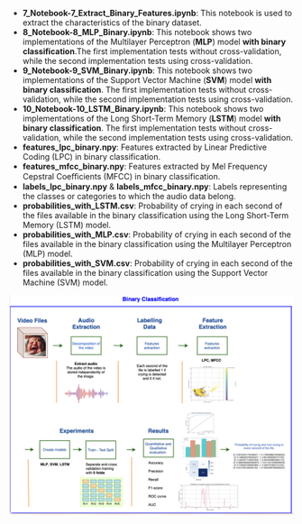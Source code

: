 * **7_Notebook-7_Extract_Binary_Features.ipynb**: This notebook is used to extract the characteristics of the binary dataset.
* **8_Notebook-8_MLP_Binary.ipynb**: This notebook shows two implementations of the Multilayer Perceptron (**MLP**) model **with binary classification**.The first implementation tests without cross-validation, while the second implementation tests using cross-validation.
* **9_Notebook-9_SVM_Binary.ipynb**: This notebook shows two implementations of the Support Vector Machine (**SVM**) model **with binary classification**. The first implementation tests without cross-validation, while the second implementation tests using cross-validation.
* **10_Notebook-10_LSTM_Binary.ipynb**: This notebook shows two implementations of the Long Short-Term Memory (**LSTM**) model **with binary classification**. The first implementation tests without cross-validation, while the second implementation tests using cross-validation.
* **features_lpc_binary.npy**: Features extracted by Linear Predictive Coding (LPC) in binary classification. 
* **features_mfcc_binary.npy**: Features extracted by Mel Frequency Cepstral Coeﬃcients (MFCC) in binary classification. 
* **labels_lpc_binary.npy** & **labels_mfcc_binary.npy**: Labels representing the classes or categories to which the audio data belong.
* **probabilities_with_LSTM.csv**: Probability of crying in each second of the files available in the binary classification using the Long Short-Term Memory (LSTM) model. 
* **probabilities_with_MLP.csv**: Probability of crying in each second of the files available in the binary classification using the Multilayer Perceptron (MLP) model. 
* **probabilities_with_SVM.csv**: Probability of crying in each second of the files available in the binary classification using the Support Vector Machine (SVM)  model. 

![](../../doc/figures/Binary-classification.png) 
